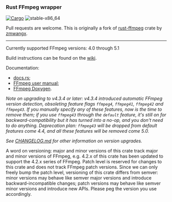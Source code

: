 ### Rust FFmpeg wrapper
[![Cargo](https://img.shields.io/crates/v/ffmpeg-rs.svg)](https://crates.io/crates/ffmpeg-rs)
![stable-x86_64](https://github.com/flavioroth/ffmpeg-rs/actions/workflows/build.yml/badge.svg?branch=master)

Pull requests are welcome. This is originally a fork of [rust-ffmpeg](https://github.com/zmwangx/rust-ffmpeg) crate by [zmwangx](https://github.com/zmwangx/rust-ffmpeg).

--------------------

Currently supported FFmpeg versions: 4.0 through 5.1

Build instructions can be found on the [wiki](https://github.com/zmwangx/rust-ffmpeg/wiki/Notes-on-building).

Documentation:
- [docs.rs](https://docs.rs/ffmpeg-rs/);
- [FFmpeg user manual](https://ffmpeg.org/ffmpeg-all.html);
- [FFmpeg Doxygen](https://ffmpeg.org/doxygen/trunk/).

*Note on upgrading to v4.3.4 or later: v4.3.4 introduced automatic FFmpeg version detection, obsoleting feature flags `ffmpeg4`, `ffmpeg41`, `ffmpeg42` and `ffmpeg43`. If you manually specify any of these features, now is the time to remove them; if you use `ffmpeg43` through the `default` feature, it's still on for backward-compatibility but it has turned into a no-op, and you don't need to do anything. Deprecation plan: `ffmpeg43` will be dropped from default features come 4.4, and all these features will be removed come 5.0.*

*See [CHANGELOG.md](CHANGELOG.md) for other information on version upgrades.*

A word on versioning: major and minor versions of this crate track major and minor versions of FFmpeg, e.g. 4.2.x of this crate has been updated to support the 4.2.x series of FFmpeg. Patch level is reserved for changes to this crate and does not track FFmpeg patch versions. Since we can only freely bump the patch level, versioning of this crate differs from semver: minor versions may behave like semver major versions and introduce backward-incompatible changes; patch versions may behave like semver minor versions and introduce new APIs. Please peg the version you use accordingly.


